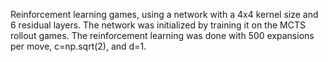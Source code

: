 ﻿Reinforcement learning games, using a network with a 4x4 kernel size and 6 residual layers.
The network was initialized by training it on the MCTS rollout games.
The reinforcement learning was done with 500 expansions per move, c=np.sqrt(2), and d=1.
